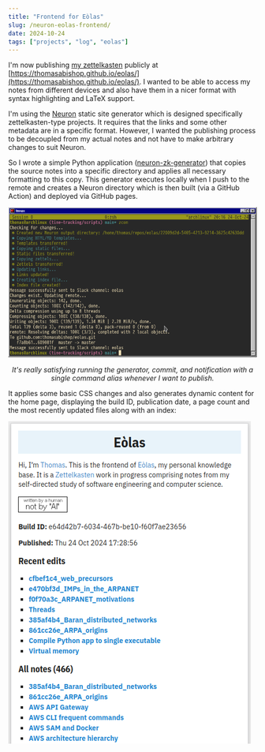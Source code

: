 ```yaml
---
title: "Frontend for Eòlas"
slug: /neuron-eolas-frontend/
date: 2024-10-24
tags: ["projects", "log", "eolas"]
---
```


I'm now publishing [my zettelkasten](https://github.com/thomasabishop/eolas)
publicly at
[https://thomasabishop.github.io/eolas/](https://thomasabishop.github.io/eolas/).
I wanted to be able to access my notes from different devices and also have them
in a nicer format with syntax highlighting and LaTeX support.

I'm using the [Neuron](https://neuron.zettel.page/) static site generator which
is designed specifically zettelkasten-type projects. It requires that the links
and some other metadata are in a specific format. However, I wanted the
publishing process to be decoupled from my actual notes and not have to make
arbitrary changes to suit Neuron.

So I wrote a simple Python application
([neuron-zk-generator](https://github.com/thomasabishop/neuron-zk-generator))
that copies the source notes into a specific directory and applies all necessary
formatting to this copy. This generator executes locally when I push to the
remote and creates a Neuron directory which is then built (via a GitHub Action)
and deployed via GitHub pages.

![Neuron generator output](./img/running-neuron-generator.png)

<div style="text-align:center">
<i>It's really satisfying running the generator, commit, and notification with a
    single command alias whenever I want to publish.</i>
</div>

It applies some basic CSS changes and also generates dynamic content for the
home page, displaying the build ID, publication date, a page count and the most
recently updated files along with an index:

![Screenshot of Neuron static site](./img/neuron-eolas-screenshot-small.png)
